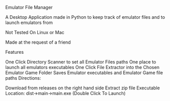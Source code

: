 Emulator File Manager

A Desktop Application made in Python to keep track of emulator files and to launch emulators from

Not Tested On Linux or Mac

Made at the request of a friend

Features

One Click Directory Scanner to set all Emulator Files paths
One place to launch all emulators executables
One Click File Extractor into the Chosen Emulator Game Folder
Saves Emulator executables and Emulator Game file paths
Directions:

Download from releases on the right hand side
Extract zip file
Executable Location: dist->main->main.exe (Double Click To Launch)
